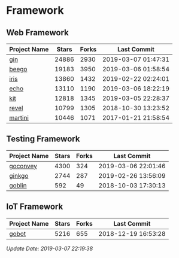 # Framework

## Web Framework

| Project Name | Stars | Forks | Last Commit |
| ------------ | ----- | ----- | ----------- |
| [gin](https://github.com/gin-gonic/gin) | 24886 | 2930 | 2019-03-07 01:47:31 |
| [beego](https://github.com/astaxie/beego) | 19183 | 3950 | 2019-03-06 01:58:54 |
| [iris](https://github.com/kataras/iris) | 13860 | 1432 | 2019-02-22 02:24:01 |
| [echo](https://github.com/labstack/echo) | 13110 | 1190 | 2019-03-06 18:22:19 |
| [kit](https://github.com/go-kit/kit) | 12818 | 1345 | 2019-03-05 22:28:37 |
| [revel](https://github.com/revel/revel) | 10799 | 1305 | 2018-10-30 13:23:52 |
| [martini](https://github.com/go-martini/martini) | 10446 | 1071 | 2017-01-21 21:58:54 |

## Testing Framework

| Project Name | Stars | Forks | Last Commit |
| ------------ | ----- | ----- | ----------- |
| [goconvey](https://github.com/smartystreets/goconvey) | 4300 | 324 | 2019-03-06 22:01:46 |
| [ginkgo](https://github.com/onsi/ginkgo) | 2744 | 287 | 2019-02-26 13:56:09 |
| [goblin](https://github.com/franela/goblin) | 592 | 49 | 2018-10-03 17:30:13 |

## IoT Framework

| Project Name | Stars | Forks | Last Commit |
| ------------ | ----- | ----- | ----------- |
| [gobot](https://github.com/hybridgroup/gobot) | 5216 | 655 | 2018-12-19 16:53:28 |

*Update Date: 2019-03-07 22:19:38*
